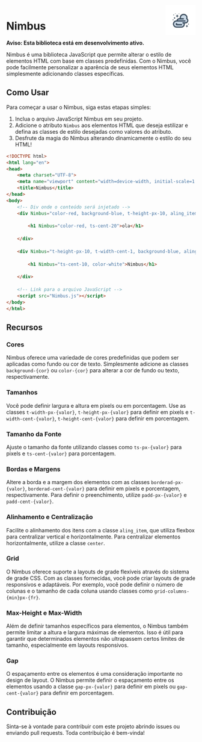 
<img src="Img/logo-nimbus.png" alt="Logo Nimbus" width="80" align="right">

# Nimbus

**Aviso: Esta biblioteca está em desenvolvimento ativo.**

Nimbus é uma biblioteca JavaScript que permite alterar o estilo de elementos HTML com base em classes predefinidas. Com o Nimbus, você pode facilmente personalizar a aparência de seus elementos HTML simplesmente adicionando classes específicas.

## Como Usar

Para começar a usar o Nimbus, siga estas etapas simples:

1. Inclua o arquivo JavaScript Nimbus em seu projeto.
2. Adicione o atributo `Nimbus` aos elementos HTML que deseja estilizar e defina as classes de estilo desejadas como valores do atributo.
3. Desfrute da magia do Nimbus alterando dinamicamente o estilo do seu HTML!

```html
<!DOCTYPE html>
<html lang="en">
<head>
    <meta charset="UTF-8">
    <meta name="viewport" content="width=device-width, initial-scale=1.0">
    <title>Nimbus</title>
</head>
<body>
    <!-- Div onde o conteúdo será injetado -->
    <div Nimbus="color-red, background-blue, t-height-px-10, aling_item, center, t-width-cent-1, aling_item_center, borderad-px-5">

        <h1 Nimbus="color-red, ts-cent-20">ola</h1>
        
    </div>
    
    <div Nimbus="t-height-px-10, t-width-cent-1, background-blue, aling_item_center, aling_item">

        <h1 Nimbus="ts-cent-10, color-white">Nimbus</h1>

    </div>

    <!-- Link para o arquivo JavaScript -->
    <script src="Nimbus.js"></script>
</body>
</html>
```

## Recursos

### Cores

Nimbus oferece uma variedade de cores predefinidas que podem ser aplicadas como fundo ou cor de texto. Simplesmente adicione as classes `background-{cor}` ou `color-{cor}` para alterar a cor de fundo ou texto, respectivamente.

### Tamanhos

Você pode definir largura e altura em pixels ou em porcentagem. Use as classes `t-width-px-{valor}`, `t-height-px-{valor}` para definir em pixels e `t-width-cent-{valor}`, `t-height-cent-{valor}` para definir em porcentagem.

### Tamanho da Fonte

Ajuste o tamanho da fonte utilizando classes como `ts-px-{valor}` para pixels e `ts-cent-{valor}` para porcentagem.

### Bordas e Margens

Altere a borda e a margem dos elementos com as classes `borderad-px-{valor}`, `borderad-cent-{valor}` para definir em pixels e porcentagem, respectivamente. Para definir o preenchimento, utilize `padd-px-{valor}` e `padd-cent-{valor}`.

### Alinhamento e Centralização

Facilite o alinhamento dos itens com a classe `aling_item`, que utiliza flexbox para centralizar vertical e horizontalmente. Para centralizar elementos horizontalmente, utilize a classe `center`.

### Grid

O Nimbus oferece suporte a layouts de grade flexíveis através do sistema de grade CSS. Com as classes fornecidas, você pode criar layouts de grade responsivos e adaptáveis. Por exemplo, você pode definir o número de colunas e o tamanho de cada coluna usando classes como `grid-columns-{min}px-{fr}`.

### Max-Height e Max-Width

Além de definir tamanhos específicos para elementos, o Nimbus também permite limitar a altura e largura máximas de elementos. Isso é útil para garantir que determinados elementos não ultrapassem certos limites de tamanho, especialmente em layouts responsivos.

### Gap

O espaçamento entre os elementos é uma consideração importante no design de layout. O Nimbus permite definir o espaçamento entre os elementos usando a classe `gap-px-{valor}` para definir em pixels ou `gap-cent-{valor}` para definir em porcentagem.

## Contribuição

Sinta-se à vontade para contribuir com este projeto abrindo issues ou enviando pull requests. Toda contribuição é bem-vinda!
